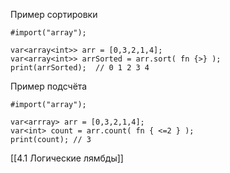 Пример сортировки
```
#import("array");

var<array<int>> arr = [0,3,2,1,4];
var<array<int>> arrSorted = arr.sort( fn {>} );
print(arrSorted);  // 0 1 2 3 4
```
Пример подсчёта
```
#import("array");

var<arrray> arr = [0,3,2,1,4];
var<int> count = arr.count( fn { <=2 } );
print(count); // 3
```

[[4.1 Логические лямбды]]